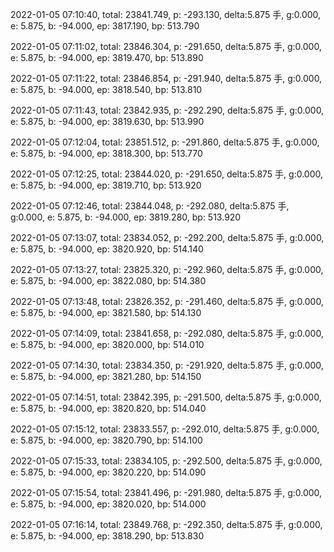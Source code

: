 2022-01-05 07:10:40, total: 23841.749, p: -293.130, delta:5.875 手, g:0.000, e: 5.875, b: -94.000, ep: 3817.190, bp: 513.790

2022-01-05 07:11:02, total: 23846.304, p: -291.650, delta:5.875 手, g:0.000, e: 5.875, b: -94.000, ep: 3819.470, bp: 513.890

2022-01-05 07:11:22, total: 23846.854, p: -291.940, delta:5.875 手, g:0.000, e: 5.875, b: -94.000, ep: 3818.540, bp: 513.810

2022-01-05 07:11:43, total: 23842.935, p: -292.290, delta:5.875 手, g:0.000, e: 5.875, b: -94.000, ep: 3819.630, bp: 513.990

2022-01-05 07:12:04, total: 23851.512, p: -291.860, delta:5.875 手, g:0.000, e: 5.875, b: -94.000, ep: 3818.300, bp: 513.770

2022-01-05 07:12:25, total: 23844.020, p: -291.650, delta:5.875 手, g:0.000, e: 5.875, b: -94.000, ep: 3819.710, bp: 513.920

2022-01-05 07:12:46, total: 23844.048, p: -292.080, delta:5.875 手, g:0.000, e: 5.875, b: -94.000, ep: 3819.280, bp: 513.920

2022-01-05 07:13:07, total: 23834.052, p: -292.200, delta:5.875 手, g:0.000, e: 5.875, b: -94.000, ep: 3820.920, bp: 514.140

2022-01-05 07:13:27, total: 23825.320, p: -292.960, delta:5.875 手, g:0.000, e: 5.875, b: -94.000, ep: 3822.080, bp: 514.380

2022-01-05 07:13:48, total: 23826.352, p: -291.460, delta:5.875 手, g:0.000, e: 5.875, b: -94.000, ep: 3821.580, bp: 514.130

2022-01-05 07:14:09, total: 23841.658, p: -292.080, delta:5.875 手, g:0.000, e: 5.875, b: -94.000, ep: 3820.000, bp: 514.010

2022-01-05 07:14:30, total: 23834.350, p: -291.920, delta:5.875 手, g:0.000, e: 5.875, b: -94.000, ep: 3821.280, bp: 514.150

2022-01-05 07:14:51, total: 23842.395, p: -291.500, delta:5.875 手, g:0.000, e: 5.875, b: -94.000, ep: 3820.820, bp: 514.040

2022-01-05 07:15:12, total: 23833.557, p: -292.010, delta:5.875 手, g:0.000, e: 5.875, b: -94.000, ep: 3820.790, bp: 514.100

2022-01-05 07:15:33, total: 23834.105, p: -292.500, delta:5.875 手, g:0.000, e: 5.875, b: -94.000, ep: 3820.220, bp: 514.090

2022-01-05 07:15:54, total: 23841.496, p: -291.980, delta:5.875 手, g:0.000, e: 5.875, b: -94.000, ep: 3820.020, bp: 514.000

2022-01-05 07:16:14, total: 23849.768, p: -292.350, delta:5.875 手, g:0.000, e: 5.875, b: -94.000, ep: 3818.290, bp: 513.830